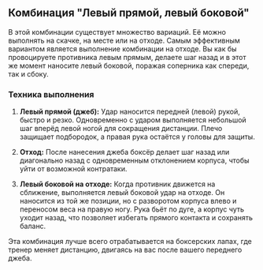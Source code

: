 ﻿## Комбинация "Левый прямой, левый боковой"

В этой комбинации существует множество вариаций. Её можно выполнять на скачке, на месте или на отходе. Самым эффективным вариантом является выполнение комбинации на отходе. Вы как бы провоцируете противника левым прямым, делаете шаг назад и в этот же момент наносите левый боковой, поражая соперника как спереди, так и сбоку.

### Техника выполнения

1. **Левый прямой (джеб):** Удар наносится передней (левой) рукой, быстро и резко. Одновременно с ударом выполняется небольшой шаг вперёд левой ногой для сокращения дистанции. Плечо защищает подбородок, а правая рука остаётся у головы для защиты.

2. **Отход:** После нанесения джеба боксёр делает шаг назад или диагонально назад с одновременным отклонением корпуса, чтобы уйти от возможной контратаки.

3. **Левый боковой на отходе:** Когда противник движется на сближение, выполняется левый боковой удар на отходе. Он наносится из той же позиции, но с разворотом корпуса влево и переносом веса на правую ногу. Рука бьёт по дуге, а корпус чуть уходит назад, что позволяет избегать прямого контакта и сохранять баланс.

Эта комбинация лучше всего отрабатывается на боксерских лапах, где тренер меняет дистанцию, двигаясь на вас после вашего переднего джеба.